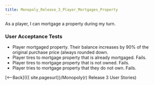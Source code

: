 ```yaml
---
title: Monopoly_Release_3_Player_Mortgages_Property
---
```

As a player, I can mortgage a property during my turn.

### User Acceptance Tests
* Player mortgaged property. Their balance increases by 90% of the original purchase price (always rounded down.
* Player tires to mortgage property that is already mortgaged. Fails.
* Player tires to mortgage property that is not owned. Fails.
* Player tries to mortgage property that they do not own. Fails.

[<--Back]({{ site.pagesurl}}/Monopoly(r) Release 3 User Stories)